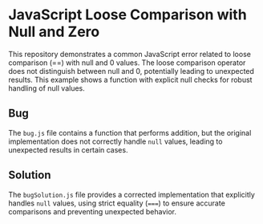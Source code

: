 # JavaScript Loose Comparison with Null and Zero

This repository demonstrates a common JavaScript error related to loose comparison (==) with null and 0 values.  The loose comparison operator does not distinguish between null and 0, potentially leading to unexpected results.  This example shows a function with explicit null checks for robust handling of null values.

## Bug

The `bug.js` file contains a function that performs addition, but the original implementation does not correctly handle `null` values, leading to unexpected results in certain cases.

## Solution

The `bugSolution.js` file provides a corrected implementation that explicitly handles `null` values, using strict equality (`===`) to ensure accurate comparisons and preventing unexpected behavior.